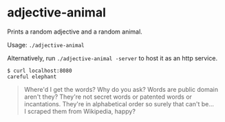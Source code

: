# adjective-animal

Prints a random adjective and a random animal.

Usage:
`./adjective-animal`

Alternatively, run `./adjective-animal -server` to host it as an http service.
```
$ curl localhost:8080
careful elephant
```

> Where'd I get the words?
Why do you ask? Words are public domain aren't they? They're not secret words or patented words or incantations. They're in alphabetical order so surely that can't be...  
I scraped them from Wikipedia, happy?
